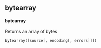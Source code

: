 ## bytearray
#### bytearray
Returns an array of bytes
```
bytearray([source[, encoding[, errors]]])
```